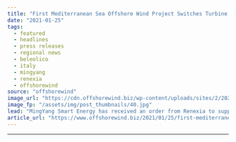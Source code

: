 ```yaml
---
title: "First Mediterranean Sea Offshore Wind Project Switches Turbine Supplier"
date: "2021-01-25"
tags: 
  - featured
  - headlines
  - press releases
  - regional news
  - beleolico
  - italy
  - mingyang
  - renexia
  - offshorewind
source: "offshorewind"
image_url: "https://cdn.offshorewind.biz/wp-content/uploads/sites/2/2021/01/25090009/Screenshot_3.jpg"
image_fp: "/assets/img/post_thumbnails/40.jpg"
lead: "MingYang Smart Energy has received an order from Renexia to supply turbines for the first"
article_url: "https://www.offshorewind.biz/2021/01/25/first-mediterranean-sea-offshore-wind-project-switches-turbine-supplier/"
---
```


---
